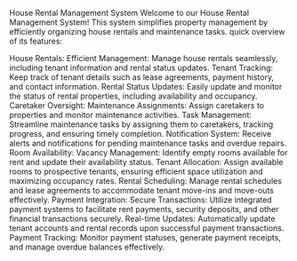 House Rental Management System 
Welcome to our House Rental Management System! This system simplifies property management by efficiently organizing house rentals and maintenance tasks. quick overview of its features:

House Rentals:
Efficient Management: Manage house rentals seamlessly, including tenant information and rental status updates.
Tenant Tracking: Keep track of tenant details such as lease agreements, payment history, and contact information.
Rental Status Updates: Easily update and monitor the status of rental properties, including availability and occupancy.
Caretaker Oversight:
Maintenance Assignments: Assign caretakers to properties and monitor maintenance activities.
Task Management: Streamline maintenance tasks by assigning them to caretakers, tracking progress, and ensuring timely completion.
Notification System: Receive alerts and notifications for pending maintenance tasks and overdue repairs.
Room Availability:
Vacancy Management: Identify empty rooms available for rent and update their availability status.
Tenant Allocation: Assign available rooms to prospective tenants, ensuring efficient space utilization and maximizing occupancy rates.
Rental Scheduling: Manage rental schedules and lease agreements to accommodate tenant move-ins and move-outs effectively.
Payment Integration:
Secure Transactions: Utilize integrated payment systems to facilitate rent payments, security deposits, and other financial transactions securely.
Real-time Updates: Automatically update tenant accounts and rental records upon successful payment transactions.
Payment Tracking: Monitor payment statuses, generate payment receipts, and manage overdue balances effectively.
